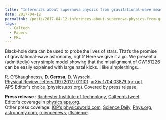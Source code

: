```yaml
---
title: "Inferences about supernova physics from gravitational-wave measurements: GW151226 spin misalignment as an indicator of strong black-hole natal kicks"
date: 2017-04-12
permalink: /posts/2017-04-12-inferences-about-supernova-physics-from-gravitational-wave-measurements-gw151226-spin-misalignment-as-an-indicator-of-strong-black-hole-natal-kicks
tags:
  - Caltech
  - Papers
  - PRL
---
```


Black-hole data can be used to probe the lives of stars. That’s the promise of gravitational-wave astronomy, right? Here we give it a go. We present a (admittedly) very simple model showing that the misalignment of GW151226 can be easily explained with large natal kicks. I like simple things…

R. O'Shaughnessy, **D. Gerosa**, D. Wysocki.\
[Physical Review Letters 119 (2017) 011101](http://dx.doi.org/10.1103/PhysRevLett.119.011101). [arXiv:1704.03879 [gr-qc]](https://arxiv.org/abs/1704.03879).\
APS Editor's choice (physics.aps.org). Covered by press release.

**Press release** : [Rochester Institute of Technology](<http://www.rit.edu/news/story.php?id=62114> "Go to http://www.cam.ac.uk/research/news/new-insights-found-in-black-hole-collisions/"), [Caltech’s tweet](<https://twitter.com/Caltech/status/871862449506361344>).  
Editor’s coverage in [physics.aps.org](<https://physics.aps.org/synopsis-for/10.1103/PhysRevLett.119.011101>).  
Other press coverage: [IOP’s physicsworld.com](<http://physicsworld.com/cws/article/news/2017/jun/05/flash-physics-supernova-kicks-black-hole-spin-neutron-star-probe-launches-award-winning-planetary-scientists>), [Science Daily](<https://www.sciencedaily.com/releases/2017/06/170605124112.htm>), [Phys.org](<https://phys.org/news/2017-06-dying-stars-newborn-black-holes.html>), [astronomy.com](<http://www.astronomy.com/news/2017/06/black-hole-kicks>), [sciencenews](<https://www.sciencenews.org/article/swift-kick-supernova-could-knock-black-hole-askew>), [iflscience](<http://www.iflscience.com/space/supernova-explosions-may-give-a-powerful-kick-to-newborn-black-holes/>).